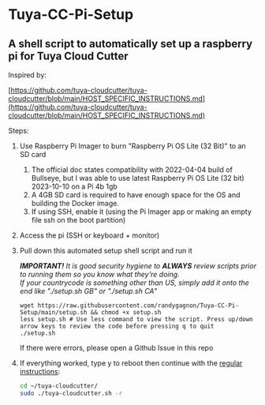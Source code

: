 # Tuya-CC-Pi-Setup

## A shell script to automatically set up a raspberry pi for Tuya Cloud Cutter

Inspired by:

[https://github.com/tuya-cloudcutter/tuya-cloudcutter/blob/main/HOST_SPECIFIC_INSTRUCTIONS.md](https://github.com/tuya-cloudcutter/tuya-cloudcutter/blob/main/HOST_SPECIFIC_INSTRUCTIONS.md)

Steps:

1. Use Raspberry Pi Imager to burn "Raspberry Pi OS Lite (32 Bit)" to an SD card
    1. The official doc states compatibility with 2022-04-04 build of Bullseye, but I was able to use latest Raspberry Pi OS Lite (32 bit) 2023-10-10 on a Pi 4b 1gb
    2. A 4GB SD card is required to have enough space for the OS and building the Docker image.
    3. If using SSH, enable it (using the Pi Imager app or making an empty file ssh on the boot partition)
2. Access the pi (SSH or keyboard + monitor)
3. Pull down this automated setup shell script and run it

   _**IMPORTANT!** It is good security hygiene to **ALWAYS** review scripts prior to running them so you know what they're doing.\
   If your countrycode is something other than US, simply add it onto the end like "./setup.sh GB" or "./setup.sh CA"_

   ```shell
   wget https://raw.githubusercontent.com/randygagnon/Tuya-CC-Pi-Setup/main/setup.sh && chmod +x setup.sh
   less setup.sh # Use less command to view the script. Press up/down arrow keys to review the code before pressing q to quit
   ./setup.sh
   ```

   If there were errors, please open a Github Issue in this repo
4. If everything worked, type y to reboot then continue with the [regular instructions](https://github.com/tuya-cloudcutter/tuya-cloudcutter/blob/main/INSTRUCTIONS.md):

   ```bash
   cd ~/tuya-cloudcutter/
   sudo ./tuya-cloudcutter.sh -r
   ```
